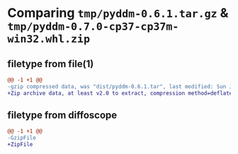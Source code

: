 # Comparing `tmp/pyddm-0.6.1.tar.gz` & `tmp/pyddm-0.7.0-cp37-cp37m-win32.whl.zip`

## filetype from file(1)

```diff
@@ -1 +1 @@
-gzip compressed data, was "dist/pyddm-0.6.1.tar", last modified: Sun Jul 10 15:45:45 2022, max compression
+Zip archive data, at least v2.0 to extract, compression method=deflate
```

## filetype from diffoscope

```diff
@@ -1 +1 @@
-GzipFile
+ZipFile
```

